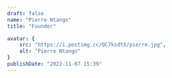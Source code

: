 ```yaml
---
draft: false
name: "Pierre Ntango"
title: "Founder"

avatar: {
    src: "https://i.postimg.cc/QC7ksdtX/pierre.jpg",
    alt: "Pierre Ntango"
}
publishDate: "2022-11-07 15:39"
---
```

